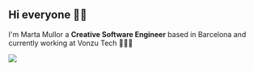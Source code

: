 ## Hi everyone 👋🏻

I'm Marta Mullor a **Creative Software Engineer** based in Barcelona and currently working at Vonzu Tech 👩🏻‍💻

![](https://img.shields.io/badge/-LinkedIn-blue?style=flat&logo=Linkedin&logoColor=white)
<!--
**martamullor/martamullor** is a ✨ _special_ ✨ repository because its `README.md` (this file) appears on your GitHub profile.

Here are some ideas to get you started:

- 🔭 I’m currently working on ...
- 🌱 I’m currently learning ...
- 👯 I’m looking to collaborate on ...
- 🤔 I’m looking for help with ...
- 💬 Ask me about ...
- 📫 How to reach me: ...
- 😄 Pronouns: ...
- ⚡ Fun fact: ...
-->
